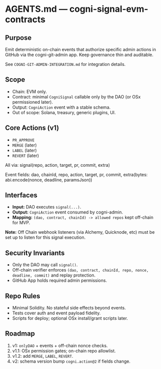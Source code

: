 # AGENTS.md — cogni-signal-evm-contracts

## Purpose
Emit deterministic on-chain events that authorize specific admin actions in GitHub via the cogni-git-admin app. Keep governance thin and auditable.

See `COGNI-GIT-ADMIN-INTEGRATION.md` for integration details.


## Scope
- Chain: EVM only.
- Contract: minimal `CogniSignal` callable only by the DAO (or OSx permissioned later).
- Output: `CogniAction` event with a stable schema.
- Out of scope: Solana, treasury, generic plugins, UI.

## Core Actions (v1)
- `PR_APPROVE`
- `MERGE` (later)
- `LABEL` (later)
- `REVERT` (later)

All via: signal(repo, action, target, pr, commit, extra)

Event fields: dao, chainId, repo, action, target, pr, commit, extra(bytes: abi.encode(nonce, deadline, paramsJson))


## Interfaces
- **Input:** DAO executes `signal(...)`.
- **Output:** `CogniAction` event consumed by cogni-admin.
- **Mapping:** `(dao, contract, chainId) -> allowed repos` kept off-chain for MVP.

**Note:** Off Chain webhook listeners (via Alchemy, Quicknode, etc) must be set up to listen for this signal execution.

## Security Invariants
- Only the DAO may call `signal()`.
- Off-chain verifier enforces `(dao, contract, chainId, repo, nonce, deadline, commit)` and replay protection.
- GitHub App holds required admin permissions.

## Repo Rules
- Minimal Solidity. No stateful side effects beyond events.
- Tests cover auth and event payload fidelity.
- Scripts for deploy; optional OSx install/grant scripts later.

## Roadmap
1. v1: `onlyDAO` + events + off-chain nonce checks.
2. v1.1: OSx permission gates; on-chain repo allowlist.
3. v1.2: add `MERGE`, `LABEL`, `REVERT`.
4. v2: schema version bump `cogni.action@2` if fields change.
